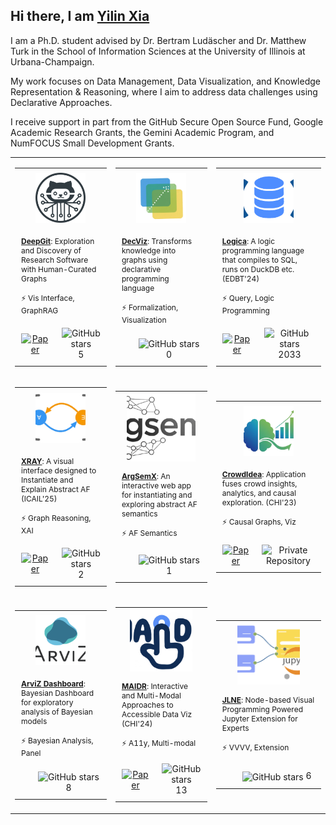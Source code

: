 ## Hi there, I am [Yilin Xia](https://yilinxia.com/)

I am a Ph.D. student advised by Dr. Bertram Ludäscher and Dr. Matthew Turk in the School of Information Sciences at the University of Illinois at Urbana-Champaign.

My work focuses on Data Management, Data Visualization, and Knowledge Representation & Reasoning, where I aim to address data challenges using Declarative Approaches.

I receive support in part from the GitHub Secure Open Source Fund, Google Academic Research Grants, the Gemini Academic Program, and NumFOCUS Small Development Grants.
<table>
<tr height="320px">
<td>
<table>
  <tr height="100px">
    <td colspan="4" align="center" valign="middle">
      <a href="https://github.com/data-exp-lab/deepgit">
        <img src="assets/project_deepgit.png" width="80" height="80" style="object-fit: cover;" />
      </a>
    </td>
  </tr>
  <tr height="120px">
    <td width="250px" colspan="4" valign="top" style="padding: 10px; font-size: 12px;">
      <a href="https://github.com/data-exp-lab/deepgit"><strong>DeepGit</strong></a>: Exploration and Discovery of Research Software with Human-Curated Graphs
      <br><br>⚡ Vis Interface, GraphRAG
    </td>
  </tr>
  
<tr height="40px">
  
<td align="center" style="padding: 10px;">
  <a href="https://openreview.net/pdf?id=35iRjCwXLu">
    <img src="https://cdn.jsdelivr.net/gh/Readme-Workflows/Readme-Icons@main/icons/octicons/Wiki.svg" width="20px" alt="Paper" align="center">
  </a>
</td>
  <td align="center" style="padding: 10px;">
    <img src="https://cdn.jsdelivr.net/gh/Readme-Workflows/Readme-Icons@main/icons/octicons/StarredRepositoryYellow.svg" width="20px" alt="GitHub stars" align="center"> 5
  </td>
</tr>
</table>
</td>
<td>
<table>
  <tr height="100px">
    <td colspan="4" align="center" valign="middle">
      <a href="https://github.com/yilinxia/DecViz">
        <img src="assets/project_decviz.png" width="80" height="80" style="object-fit: cover;" />
      </a>
    </td>
  </tr>
  <tr height="120px">
    <td width="250px" colspan="4" valign="top" style="padding: 10px; font-size: 12px;">
      <a href="https://github.com/yilinxia/DecViz"><strong>DecViz</strong></a>: Transforms knowledge into graphs using declarative programming language
      <br><br>⚡ Formalization, Visualization
    </td>
  </tr>
  
<tr height="40px">
  <td align="center" valign="middle" style="padding: 10px;"></td>
  <td align="center" style="padding: 10px;">
    <img src="https://cdn.jsdelivr.net/gh/Readme-Workflows/Readme-Icons@main/icons/octicons/StarredRepositoryYellow.svg" width="20px" alt="GitHub stars" align="center"> 0
  </td>
</tr>
</table>
</td>
<td>
<table>
  <tr height="100px">
    <td colspan="4" align="center" valign="middle">
      <a href="https://github.com/evgskv/logica">
        <img src="assets/project_logica.png" width="80" height="80" style="object-fit: cover;" />
      </a>
    </td>
  </tr>
  <tr height="120px">
    <td width="250px" colspan="4" valign="top" style="padding: 10px; font-size: 12px;">
      <a href="https://github.com/evgskv/logica"><strong>Logica</strong></a>: A logic programming language that compiles to SQL, runs on DuckDB etc. (EDBT'24)
      <br><br>⚡ Query, Logic Programming
    </td>
  </tr>
  
<tr height="40px">
  
<td align="center" style="padding: 10px;">
  <a href="https://openproceedings.org/2024/conf/edbt/paper-253.pdf">
    <img src="https://cdn.jsdelivr.net/gh/Readme-Workflows/Readme-Icons@main/icons/octicons/Wiki.svg" width="20px" alt="Paper" align="center">
  </a>
</td>
  <td align="center" style="padding: 10px;">
    <img src="https://cdn.jsdelivr.net/gh/Readme-Workflows/Readme-Icons@main/icons/octicons/StarredRepositoryYellow.svg" width="20px" alt="GitHub stars" align="center"> 2033
  </td>
</tr>
</table>
</td>
</tr>
<tr height="320px">
<td>
<table>
  <tr height="100px">
    <td colspan="4" align="center" valign="middle">
      <a href="https://github.com/idaks/xray">
        <img src="assets/project_xray.png" width="80" height="80" style="object-fit: cover;" />
      </a>
    </td>
  </tr>
  <tr height="120px">
    <td width="250px" colspan="4" valign="top" style="padding: 10px; font-size: 12px;">
      <a href="https://github.com/idaks/xray"><strong>XRAY</strong></a>: A visual interface designed to Instantiate and Explain Abstract AF (ICAIL'25)
      <br><br>⚡ Graph Reasoning, XAI
    </td>
  </tr>
  
<tr height="40px">
  
<td align="center" style="padding: 10px;">
  <a href="https://xray-n7sd5.ondigitalocean.app/assets/cr-xray.pdf">
    <img src="https://cdn.jsdelivr.net/gh/Readme-Workflows/Readme-Icons@main/icons/octicons/Wiki.svg" width="20px" alt="Paper" align="center">
  </a>
</td>
  <td align="center" style="padding: 10px;">
    <img src="https://cdn.jsdelivr.net/gh/Readme-Workflows/Readme-Icons@main/icons/octicons/StarredRepositoryYellow.svg" width="20px" alt="GitHub stars" align="center"> 2
  </td>
</tr>
</table>
</td>
<td>
<table>
  <tr height="100px">
    <td colspan="4" align="center" valign="middle">
      <a href="https://github.com/xai-ca/argsemx">
        <img src="assets/project_argsemx.png" width="110" height="110" style="object-fit: cover;" />
      </a>
    </td>
  </tr>
  <tr height="120px">
    <td width="250px" colspan="4" valign="top" style="padding: 10px; font-size: 12px;">
      <a href="https://github.com/xai-ca/argsemx"><strong>ArgSemX</strong></a>: An interactive web app for instantiating and exploring abstract AF semantics
      <br><br>⚡ AF Semantics
    </td>
  </tr>
  
<tr height="40px">
  <td align="center" valign="middle" style="padding: 10px;"></td>
  <td align="center" style="padding: 10px;">
    <img src="https://cdn.jsdelivr.net/gh/Readme-Workflows/Readme-Icons@main/icons/octicons/StarredRepositoryYellow.svg" width="20px" alt="GitHub stars" align="center"> 1
  </td>
</tr>
</table>
</td>
<td>
<table>
  <tr height="100px">
    <td colspan="4" align="center" valign="middle">
      <a href="https://go.illinois.edu/crowdidea">
        <img src="assets/project_crowdidea.png" width="80" height="80" style="object-fit: cover;" />
      </a>
    </td>
  </tr>
  <tr height="120px">
    <td width="250px" colspan="4" valign="top" style="padding: 10px; font-size: 12px;">
      <a href="https://go.illinois.edu/crowdidea"><strong>CrowdIdea</strong></a>: Application fuses crowd insights, analytics, and causal exploration. (CHI'23)
      <br><br>⚡ Causal Graphs, Viz
    </td>
  </tr>
  
<tr height="40px">
  
<td align="center" style="padding: 10px;">
  <a href="https://dl.acm.org/doi/full/10.1145/3544548.3581021">
    <img src="https://cdn.jsdelivr.net/gh/Readme-Workflows/Readme-Icons@main/icons/octicons/Wiki.svg" width="20px" alt="Paper" align="center">
  </a>
</td>
  <td align="center" style="padding: 10px;">
    <img src="https://cdn.jsdelivr.net/gh/Readme-Workflows/Readme-Icons@main/icons/octicons/RequestedChanges.svg" width="20px" alt="Private Repository" align="center">
  </td>
</tr>
</table>
</td>
</tr>
<tr height="320px">
<td>
<table>
  <tr height="100px">
    <td colspan="4" align="center" valign="middle">
      <a href="https://github.com/arviz-devs/arviz_dashboard">
        <img src="assets/project_arviz.png" width="80" height="80" style="object-fit: cover;" />
      </a>
    </td>
  </tr>
  <tr height="120px">
    <td width="250px" colspan="4" valign="top" style="padding: 10px; font-size: 12px;">
      <a href="https://github.com/arviz-devs/arviz_dashboard"><strong>ArviZ Dashboard</strong></a>: Bayesian Dashboard for exploratory analysis of Bayesian models
      <br><br>⚡ Bayesian Analysis, Panel
    </td>
  </tr>
  
<tr height="40px">
  <td align="center" valign="middle" style="padding: 10px;"></td>
  <td align="center" style="padding: 10px;">
    <img src="https://cdn.jsdelivr.net/gh/Readme-Workflows/Readme-Icons@main/icons/octicons/StarredRepositoryYellow.svg" width="20px" alt="GitHub stars" align="center"> 8
  </td>
</tr>
</table>
</td>
<td>
<table>
  <tr height="100px">
    <td colspan="4" align="center" valign="middle">
      <a href="https://github.com/xability/maidr">
        <img src="assets/project_maidr.jpg" width="100" height="100" style="object-fit: cover;" />
      </a>
    </td>
  </tr>
  <tr height="120px">
    <td width="250px" colspan="4" valign="top" style="padding: 10px; font-size: 12px;">
      <a href="https://github.com/xability/maidr"><strong>MAIDR</strong></a>: Interactive and Multi-Modal Approaches to Accessible Data Viz (CHI'24)
      <br><br>⚡ A11y, Multi-modal
    </td>
  </tr>
  
<tr height="40px">
  
<td align="center" style="padding: 10px;">
  <a href="https://dl.acm.org/doi/full/10.1145/3613904.3642730">
    <img src="https://cdn.jsdelivr.net/gh/Readme-Workflows/Readme-Icons@main/icons/octicons/Wiki.svg" width="20px" alt="Paper" align="center">
  </a>
</td>
  <td align="center" style="padding: 10px;">
    <img src="https://cdn.jsdelivr.net/gh/Readme-Workflows/Readme-Icons@main/icons/octicons/StarredRepositoryYellow.svg" width="20px" alt="GitHub stars" align="center"> 13
  </td>
</tr>
</table>
</td>
<td>
<table>
  <tr height="100px">
    <td colspan="4" align="center" valign="middle">
      <a href="https://github.com/cropsinsilico/jupyterlab_nodeeditor">
        <img src="assets/project_jlne.png" width="100" height="100" style="object-fit: cover;" />
      </a>
    </td>
  </tr>
  <tr height="120px">
    <td width="250px" colspan="4" valign="top" style="padding: 10px; font-size: 12px;">
      <a href="https://github.com/cropsinsilico/jupyterlab_nodeeditor"><strong>JLNE</strong></a>: Node-based Visual Programming Powered Jupyter Extension for Experts
      <br><br>⚡ VVVV, Extension
    </td>
  </tr>
  
<tr height="40px">
  <td align="center" valign="middle" style="padding: 10px;"></td>
  <td align="center" style="padding: 10px;">
    <img src="https://cdn.jsdelivr.net/gh/Readme-Workflows/Readme-Icons@main/icons/octicons/StarredRepositoryYellow.svg" width="20px" alt="GitHub stars" align="center"> 6
  </td>
</tr>
</table>
</td>
</tr>
</table>